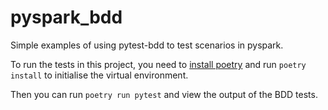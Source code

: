 # pyspark_bdd
Simple examples of using pytest-bdd to test scenarios in pyspark.

To run the tests in this project, you need to [install poetry](https://python-poetry.org/docs/#installation) and run `poetry install` to initialise the virtual environment.


Then you can run `poetry run pytest` and view the output of the BDD tests.
